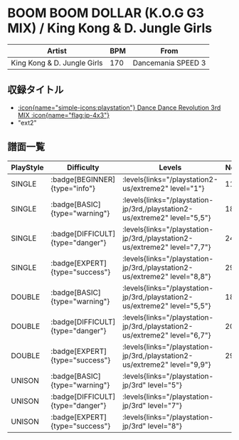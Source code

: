 # BOOM BOOM DOLLAR (K.O.G G3 MIX) / King Kong & D. Jungle Girls

|Artist|BPM|From|
|------|---|----|
|King Kong & D. Jungle Girls|170|Dancemania SPEED 3|

## 収録タイトル

- [:icon{name="simple-icons:playstation"} Dance Dance Revolution 3rd MIX :icon{name="flag:jp-4x3"}](/playstation-jp/3rd)
- "ext2"

## 譜面一覧

|PlayStyle|Difficulty|Levels|Notes|Movie|
|---------|----------|------|-----|-----|
|SINGLE| :badge[BEGINNER]{type="info"}| :levels{links="/playstation2-us/extreme2" level="1"}|118/6||
|SINGLE| :badge[BASIC]{type="warning"}| :levels{links="/playstation-jp/3rd,/playstation2-us/extreme2" level="5,5"}|188/0||
|SINGLE| :badge[DIFFICULT]{type="danger"}| :levels{links="/playstation-jp/3rd,/playstation2-us/extreme2" level="7,7"}|246/0||
|SINGLE| :badge[EXPERT]{type="success"}| :levels{links="/playstation-jp/3rd,/playstation2-us/extreme2" level="8,8"}|298/0||
|DOUBLE| :badge[BASIC]{type="warning"}| :levels{links="/playstation-jp/3rd,/playstation2-us/extreme2" level="5,5"}|184/0||
|DOUBLE| :badge[DIFFICULT]{type="danger"}| :levels{links="/playstation-jp/3rd,/playstation2-us/extreme2" level="6,7"}|209/0||
|DOUBLE| :badge[EXPERT]{type="success"}| :levels{links="/playstation-jp/3rd,/playstation2-us/extreme2" level="9,9"}|298/0||
|UNISON| :badge[BASIC]{type="warning"}| :levels{links="/playstation-jp/3rd" level="5"}|||
|UNISON| :badge[DIFFICULT]{type="danger"}| :levels{links="/playstation-jp/3rd" level="7"}|||
|UNISON| :badge[EXPERT]{type="success"}| :levels{links="/playstation-jp/3rd" level="8"}|||
